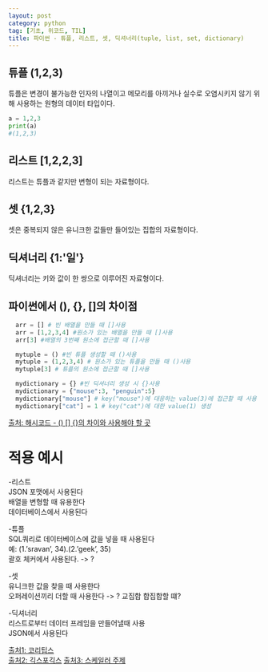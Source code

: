 ```yaml
---
layout: post
category: python
tag: [기초, 위코드, TIL]
title: 파이썬 - 튜플, 리스트, 셋, 딕셔너리(tuple, list, set, dictionary)
---
```



## 튜플 (1,2,3)

튜플은 변경이 불가능한 인자의 나열이고 메모리를 아끼거나 실수로 오염시키지 않기 위해 사용하는 원형의 데이터 타입이다.

```python
a = 1,2,3
print(a)
#(1,2,3)
```

## 리스트 \[1,2,2,3]

리스트는 튜플과 같지만 변형이 되는 자료형이다. 

## 셋 {1,2,3}

셋은 중복되지 않은 유니크한 값들만 들어있는 집합의 자료형이다. 

## 딕셔너리 {1:'일'}

딕셔너리는 키와 값이 한 쌍으로 이루어진 자료형이다.
## 파이썬에서 (), {}, []의 차이점
```python
  arr = [] # 빈 배열을 만들 때 []사용  
  arr = [1,2,3,4] #원소가 있는 배열을 만들 때 []사용  
  arr[3] #배열의 3번째 원소에 접근할 때 []사용  

  mytuple = () #빈 튜플 생성할 때 ()사용  
  mytuple = (1,2,3,4) # 원소가 있는 튜플을 만들 때 ()사용  
  mytuple[3] # 튜플의 원소에 접근할 때 []사용  

  mydictionary = {} #빈 딕셔너리 생성 시 {}사용  
  mydictionary = {"mouse":3, "penguin":5}  
  mydictionary["mouse"] # key("mouse")에 대응하는 value(3)에 접근할 때 사용  
  mydictionary["cat"] = 1 # key("cat")에 대한 value(1) 생성  
```
  [출처: 해시코드 - () [] {}의 차이와 사용해야 할 곳](https://hashcode.co.kr/questions/4118/%EC%9D%98-%EC%B0%A8%EC%9D%B4%EC%99%80-%EC%82%AC%EC%9A%A9%ED%95%B4%EC%95%BC-%ED%95%A0-%EA%B3%B3)

# 적용 예시

-리스트   
JSON 포맷에서 사용된다    
배열을 변형할 때 유용한다    
데이터베이스에서 사용된다  

-튜플  
SQL쿼리로 데이터베이스에 값을 넣을 때 사용된다  
예: (1.’sravan’, 34).(2.’geek’, 35)  
괄호 체커에서 사용된다. -> ?  

-셋  
유니크한 값을 찾을 때 사용한다  
오퍼레이션끼리 더할 때 사용한다 -> ? 교집합 합집합할 떄?  

-딕셔너리  
리스트로부터 데이터 프레임을 만들어낼때 사용  
JSON에서 사용된다

[출처1: 코리팁스](https://corytips.tistory.com/161)  
[출처2: 긱스포긱스](https://www.geeksforgeeks.org/differences-and-applications-of-list-tuple-set-and-dictionary-in-python/)
[출처3: 스케일러 주제](https://www.scaler.com/topics/python/difference-between-dictionary-list-tuple-and-set-in-python/)
